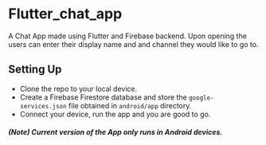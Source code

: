 # Flutter_chat_app

A Chat App made using Flutter and Firebase backend. Upon opening the users can enter their display name and and channel they would like to go to. 

## Setting Up

- Clone the repo to your local device.
- Create a Firebase Firestore database and store the `google-services.json` file obtained in `android/app` directory.
- Connect your device, run the app and you are good to go.

##### (Note) Current version of the App only runs in Android devices. 
